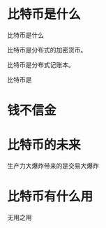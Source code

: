 # 比特币是什么

比特币是什么

比特币是分布式的加密货币。

比特币是分布式记账本。

比特币是



# 钱不信金





# 比特币的未来





生产力大爆炸带来的是交易大爆炸



# 比特币有什么用

无用之用







